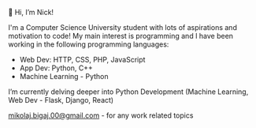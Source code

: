 👋 Hi, I’m Nick!

I'm a Computer Science University student with lots of aspirations and motivation to code!
My main interest is programming and I have been working in the following programming languages:
- Web Dev: HTTP, CSS, PHP, JavaScript
- App Dev: Python, C++
- Machine Learning - Python

I’m currently delving deeper into Python Development (Machine Learning, Web Dev - Flask, Django, React)

mikolaj.bigaj.00@gmail.com - for any work related topics

<!---
MBigaj/MBigaj is a ✨ special ✨ repository because its `README.md` (this file) appears on your GitHub profile.
You can click the Preview link to take a look at your changes.
--->
